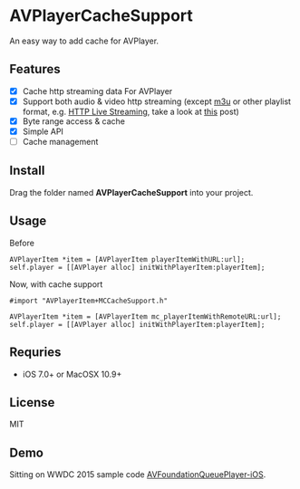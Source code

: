 AVPlayerCacheSupport
=============

An easy way to add cache for AVPlayer.

## Features

- [x] Cache http streaming data For AVPlayer
- [x] Support both audio & video http streaming (except [m3u](https://en.wikipedia.org/wiki/M3U) or other playlist format, e.g. [HTTP Live Streaming](https://en.wikipedia.org/wiki/HTTP_Live_Streaming), take a look at [this](http://stackoverflow.com/a/30239876) post)
- [x] Byte range access & cache
- [x] Simple API
- [ ] Cache management

## Install

Drag the folder named **AVPlayerCacheSupport** into your project.

## Usage

Before

```objc
AVPlayerItem *item = [AVPlayerItem playerItemWithURL:url];
self.player = [[AVPlayer alloc] initWithPlayerItem:playerItem];
```

Now, with cache support

```objc
#import "AVPlayerItem+MCCacheSupport.h"

AVPlayerItem *item = [AVPlayerItem mc_playerItemWithRemoteURL:url];
self.player = [[AVPlayer alloc] initWithPlayerItem:playerItem];

```

## Requries

* iOS 7.0+ or MacOSX 10.9+

## License

MIT

## Demo

Sitting on WWDC 2015 sample code [AVFoundationQueuePlayer-iOS](https://developer.apple.com/library/ios/samplecode/AVFoundationQueuePlayer-iOS/Introduction/Intro.html).